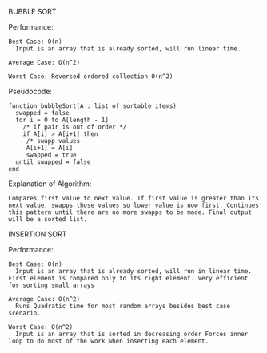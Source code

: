 BUBBLE SORT

  Performance:

    Best Case: O(n)
      Input is an array that is already sorted, will run linear time.

    Average Case: O(n^2)

    Worst Case: Reversed ordered collection O(n^2)

  Pseudocode:

    function bubbleSort(A : list of sortable items)
      swapped = false
      for i = 0 to A[length - 1]
        /* if pair is out of order */
        if A[i] > A[i+1] then
         /* swapp values
         A[i+1] = A[i]
         swapped = true
      until swapped = false
    end

  Explanation of Algorithm:

    Compares first value to next value. If first value is greater than its next value, swapps those values so lower value is now first. Continues this pattern until there are no more swapps to be made. Final output will be a sorted list.


INSERTION SORT

  Performance:

    Best Case: O(n)
      Input is an array that is already sorted, will run in linear time. First element is compared only to its right element. Very efficient for sorting small arrays

    Average Case: O(n^2)
      Runs Quadratic time for most random arrays besides best case scenario.

    Worst Case: O(n^2)
      Input is an array that is sorted in decreasing order Forces inner loop to do most of the work when inserting each element.





